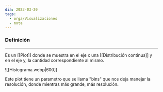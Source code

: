 ```yaml
---
dia: 2023-03-20
tags:
  - orga/Visualizaciones
  - nota
---
```

### Definición
---
Es un [[Plot]] donde se muestra en el eje x una [[Distribución continua]] y en el eje y, la cantidad correspondiente al mismo.


![[Histograma.webp|600]]

Este plot tiene un parametro que se llama "bins" que nos deja manejar la resolución, donde mientras más grande, más resolución.